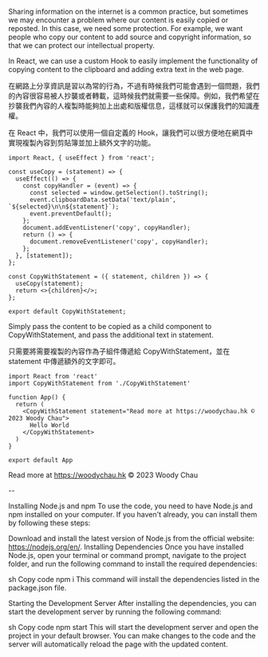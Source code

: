 Sharing information on the internet is a common practice, but sometimes we may encounter a problem where our content is easily copied or reposted. In this case, we need some protection. For example, we want people who copy our content to add source and copyright information, so that we can protect our intellectual property.

In React, we can use a custom Hook to easily implement the functionality of copying content to the clipboard and adding extra text in the web page.

在網路上分享資訊是習以為常的行為，不過有時候我們可能會遇到一個問題，我們的內容很容易被人抄襲或者轉載，這時候我們就需要一些保障。例如，我們希望在抄襲我們內容的人複製時能夠加上出處和版權信息，這樣就可以保護我們的知識產權。

在 React 中，我們可以使用一個自定義的 Hook，讓我們可以很方便地在網頁中實現複製內容到剪貼簿並加上額外文字的功能。

```
import React, { useEffect } from 'react';

const useCopy = (statement) => {
  useEffect(() => {
    const copyHandler = (event) => {
      const selected = window.getSelection().toString();
      event.clipboardData.setData('text/plain', `${selected}\n\n${statement}`);
      event.preventDefault();
    };
    document.addEventListener('copy', copyHandler);
    return () => {
      document.removeEventListener('copy', copyHandler);
    };
  }, [statement]);
};

const CopyWithStatement = ({ statement, children }) => {
  useCopy(statement);
  return <>{children}</>;
};

export default CopyWithStatement;
```
Simply pass the content to be copied as a child component to CopyWithStatement, and pass the additional text in statement.

只需要將需要複製的內容作為子組件傳遞給 CopyWithStatement，並在 statement 中傳遞額外的文字即可。


```
import React from 'react'
import CopyWithStatement from './CopyWithStatement'

function App() {
  return (
    <CopyWithStatement statement="Read more at https://woodychau.hk © 2023 Woody Chau">
      Hello World
    </CopyWithStatement>
  )
}

export default App
```

Read more at https://woodychau.hk © 2023 Woody Chau



--



Installing Node.js and npm
To use the code, you need to have Node.js and npm installed on your computer. If you haven't already, you can install them by following these steps:

Download and install the latest version of Node.js from the official website: https://nodejs.org/en/.
Installing Dependencies
Once you have installed Node.js, open your terminal or command prompt, navigate to the project folder, and run the following command to install the required dependencies:

sh
Copy code
npm i
This command will install the dependencies listed in the package.json file.

Starting the Development Server
After installing the dependencies, you can start the development server by running the following command:

sh
Copy code
npm start
This will start the development server and open the project in your default browser. You can make changes to the code and the server will automatically reload the page with the updated content.